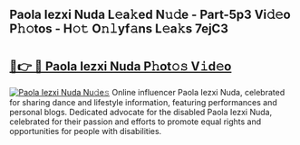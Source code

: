 ## Paola Iezxi Nuda L𝚎a𝚔ed N𝚞𝚍e - Part-5p3 Vi𝚍𝚎o P𝚑𝚘tos - H𝚘𝚝 O𝚗𝚕yf𝚊ns L𝚎a𝚔s 7ejC3

# <h2><a href="http://kf7d5g.oniu.top/?m=Paola+Iezxi+Nuda">🔗👉 🔴 Paola Iezxi Nuda P𝚑ot𝚘𝚜 V𝚒d𝚎o</a></h2>

[![Paola Iezxi Nuda Nu𝚍e𝚜](https://i.imgur.com/0qMVB7G.gif)](http://kf7d5g.oniu.top/?m=Paola+Iezxi+Nuda)
Online influencer Paola Iezxi Nuda, celebrated for sharing dance and lifestyle information, featuring performances and personal blogs. Dedicated advocate for the disabled Paola Iezxi Nuda, celebrated for their passion and efforts to promote equal rights and opportunities for people with disabilities.  
